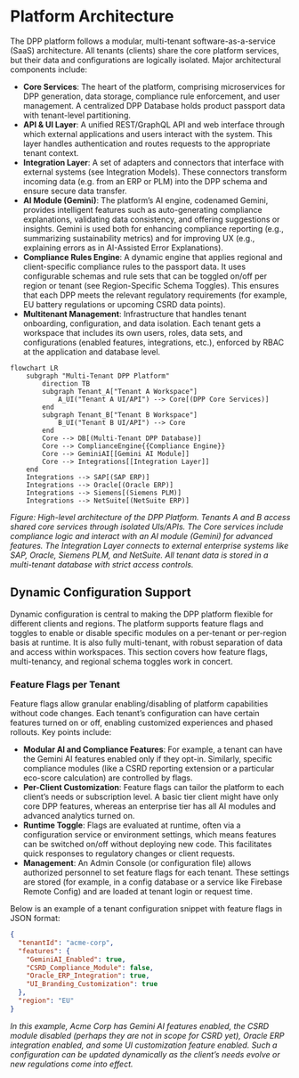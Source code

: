 # Platform Architecture

The DPP platform follows a modular, multi-tenant software-as-a-service (SaaS) architecture. All tenants (clients) share the core platform services, but their data and configurations are logically isolated. Major architectural components include:

-   **Core Services**: The heart of the platform, comprising microservices for DPP generation, data storage, compliance rule enforcement, and user management. A centralized DPP Database holds product passport data with tenant-level partitioning.
-   **API & UI Layer**: A unified REST/GraphQL API and web interface through which external applications and users interact with the system. This layer handles authentication and routes requests to the appropriate tenant context.
-   **Integration Layer**: A set of adapters and connectors that interface with external systems (see Integration Models). These connectors transform incoming data (e.g. from an ERP or PLM) into the DPP schema and ensure secure data transfer.
-   **AI Module (Gemini)**: The platform’s AI engine, codenamed Gemini, provides intelligent features such as auto-generating compliance explanations, validating data consistency, and offering suggestions or insights. Gemini is used both for enhancing compliance reporting (e.g., summarizing sustainability metrics) and for improving UX (e.g., explaining errors as in AI-Assisted Error Explanations).
-   **Compliance Rules Engine**: A dynamic engine that applies regional and client-specific compliance rules to the passport data. It uses configurable schemas and rule sets that can be toggled on/off per region or tenant (see Region-Specific Schema Toggles). This ensures that each DPP meets the relevant regulatory requirements (for example, EU battery regulations or upcoming CSRD data points).
-   **Multitenant Management**: Infrastructure that handles tenant onboarding, configuration, and data isolation. Each tenant gets a workspace that includes its own users, roles, data sets, and configurations (enabled features, integrations, etc.), enforced by RBAC at the application and database level.

```mermaid
flowchart LR
    subgraph "Multi-Tenant DPP Platform"
        direction TB
        subgraph Tenant_A["Tenant A Workspace"]
            A_UI("Tenant A UI/API") --> Core[(DPP Core Services)]
        end
        subgraph Tenant_B["Tenant B Workspace"]
            B_UI("Tenant B UI/API") --> Core
        end
        Core --> DB[(Multi-Tenant DPP Database)]
        Core --> ComplianceEngine{{Compliance Engine}}
        Core --> GeminiAI[[Gemini AI Module]]
        Core --> Integrations[[Integration Layer]]
    end
    Integrations --> SAP[(SAP ERP)]
    Integrations --> Oracle[(Oracle ERP)]
    Integrations --> Siemens[(Siemens PLM)]
    Integrations --> NetSuite[(NetSuite ERP)]
```
*Figure: High-level architecture of the DPP Platform. Tenants A and B access shared core services through isolated UIs/APIs. The Core services include compliance logic and interact with an AI module (Gemini) for advanced features. The Integration Layer connects to external enterprise systems like SAP, Oracle, Siemens PLM, and NetSuite. All tenant data is stored in a multi-tenant database with strict access controls.*

## Dynamic Configuration Support

Dynamic configuration is central to making the DPP platform flexible for different clients and regions. The platform supports feature flags and toggles to enable or disable specific modules on a per-tenant or per-region basis at runtime. It is also fully multi-tenant, with robust separation of data and access within workspaces. This section covers how feature flags, multi-tenancy, and regional schema toggles work in concert.

### Feature Flags per Tenant

Feature flags allow granular enabling/disabling of platform capabilities without code changes. Each tenant’s configuration can have certain features turned on or off, enabling customized experiences and phased rollouts. Key points include:

-   **Modular AI and Compliance Features**: For example, a tenant can have the Gemini AI features enabled only if they opt-in. Similarly, specific compliance modules (like a CSRD reporting extension or a particular eco-score calculation) are controlled by flags.
-   **Per-Client Customization**: Feature flags can tailor the platform to each client’s needs or subscription level. A basic tier client might have only core DPP features, whereas an enterprise tier has all AI modules and advanced analytics turned on.
-   **Runtime Toggle**: Flags are evaluated at runtime, often via a configuration service or environment settings, which means features can be switched on/off without deploying new code. This facilitates quick responses to regulatory changes or client requests.
-   **Management**: An Admin Console (or configuration file) allows authorized personnel to set feature flags for each tenant. These settings are stored (for example, in a config database or a service like Firebase Remote Config) and are loaded at tenant login or request time.

Below is an example of a tenant configuration snippet with feature flags in JSON format:

```json
{
  "tenantId": "acme-corp",
  "features": {
    "GeminiAI_Enabled": true,
    "CSRD_Compliance_Module": false,
    "Oracle_ERP_Integration": true,
    "UI_Branding_Customization": true
  },
  "region": "EU"
}
```
*In this example, Acme Corp has Gemini AI features enabled, the CSRD module disabled (perhaps they are not in scope for CSRD yet), Oracle ERP integration enabled, and some UI customization feature enabled. Such a configuration can be updated dynamically as the client’s needs evolve or new regulations come into effect.*
